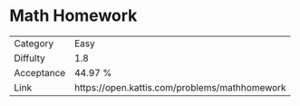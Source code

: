 # Math Homework

<table>
    <tr>
        <td>Category</td>
        <td>Easy</td>
    </tr>
    <tr>
        <td>Diffulty</td>
        <td>1.8</td>
    </tr>
    <tr>
        <td>Acceptance</td>
        <td>44.97 %</td>
    </tr>
    <tr>
        <td>Link</td>
        <td>https://open.kattis.com/problems/mathhomework</td>
    </tr>
</table>